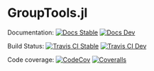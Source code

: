 # GroupTools.jl

Documentation:
[![Docs Stable][docs-stable-img]][docs-stable-url]
[![Docs Dev][docs-dev-img]][docs-dev-url]

Build Status:
[![Travis CI Stable][travis-stable-img]][travis-url]
[![Travis CI Dev][travis-dev-img]][travis-url]

Code coverage:
[![CodeCov][codecov-img]][codecov-url]
[![Coveralls][coveralls-img]][coveralls-url]

[docs-stable-img]: https://img.shields.io/badge/docs-stable-blue.svg
[docs-stable-url]: http://kyungminlee.org/GroupTools.jl/stable
[docs-dev-img]: https://img.shields.io/badge/docs-dev-blue.svg
[docs-dev-url]: http://kyungminlee.org/GroupTools.jl/dev

[travis-stable-img]: https://travis-ci.org/kyungminlee/GroupTools.jl.svg?branch=master
[travis-dev-img]: https://travis-ci.org/kyungminlee/GroupTools.jl.svg?branch=dev
[travis-url]: https://travis-ci.org/kyungminlee/GroupTools.jl

[codecov-img]: https://codecov.io/gh/kyungminlee/GroupTools.jl/branch/master/graph/badge.svg
[codecov-url]: https://codecov.io/gh/kyungminlee/GroupTools.jl

[coveralls-img]: https://coveralls.io/repos/github/kyungminlee/GroupTools.jl/badge.svg?branch=master
[coveralls-url]: https://coveralls.io/github/kyungminlee/GroupTools.jl?branch=master
